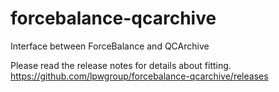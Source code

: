 # forcebalance-qcarchive
Interface between ForceBalance and QCArchive

Please read the release notes for details about fitting.
https://github.com/lpwgroup/forcebalance-qcarchive/releases
